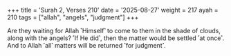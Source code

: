 +++
title = 'Surah 2, Verses 210'
date = '2025-08-27'
weight = 217
ayah = 210
tags = ["allah", "angels", "judgment"]
+++

Are they waiting for Allah ˹Himself˺ to come to them in the shade of clouds, along with the angels? ˹If He did˺, then the matter would be settled ˹at once˺. And to Allah ˹all˺ matters will be returned ˹for judgment˺.